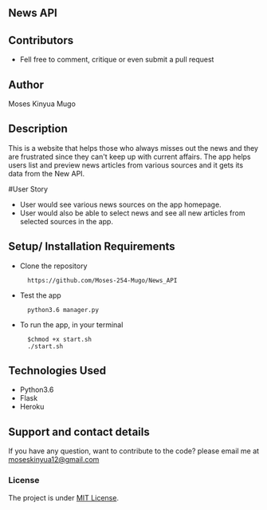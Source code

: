 ## News API
## Contributors
* Fell free to comment, critique or even submit a pull request
## Author
Moses Kinyua Mugo
## Description
This is a website that helps those who always misses out the news and they are frustrated since they can't keep up with current affairs. The app helps users list and preview news articles from various sources and it gets its data from the New API.

#User Story

* User would see various news sources on the app homepage.
* User would also be able to select news and see all new articles from selected sources in the app.

## Setup/ Installation Requirements
* Clone the repository

        https://github.com/Moses-254-Mugo/News_API

* Test the app 

        python3.6 manager.py 
* To run the app, in your terminal

        $chmod +x start.sh
        ./start.sh

## Technologies Used
* Python3.6
* Flask
* Heroku
## Support and contact details
If you have any question, want to contribute to the code? please email me at moseskinyua12@gmail.com 
### License
The project is under [MIT License](LICENSE).